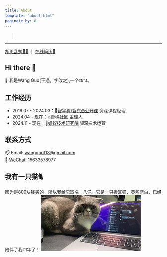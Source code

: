 ```yaml
---
title: About
template: "about.html" 
paginate_by: 0
---
```


<script src="https://cdn.jsdelivr.net/npm/typed.js@2.0.12"></script>
<script>
  document.addEventListener("DOMContentLoaded", function () {
    new Typed("#typed-text", {
      strings: [
        "一曲长歌入梦来，但愿长醉不愿醒。",
        "谁不向往",
        "竹杖芒鞋轻胜马，一蓑烟雨任平生的生活！！"
      ], // 每一段文字
      typeSpeed: 50, // 打字速度
      backSpeed: 30, // 删除速度
      loop: true, // 是否循环
      backDelay: 1000, // 删除前的停顿时间
      showCursor: false, // 隐藏光标
    });
  });
</script>
<style>
  .underline {
    font-size: 15px; /* 设置字体大小 */
    font-style: italic; /* 设置斜体 */
    height: 20px; /* 固定高度 */
  }
</style>

> <div id="typed-text" class="underline"></div> <!-- 添加 class -->

---
[胡思乱想🤔💡](/about/timeline) ｜ [在线简历📄](jianli/)

## Hi there 👋

🤔 我是Wang Guo(王過，字改之),一个`INTJ`。

## 工作经历
- 2019.07 - 2024.03：🦍[智猩猩/智东西公开课](https://aiorang.com/) 资深课程经理
- 2024.04 - 现在：🔥[青稞社区](https://qingkelab.github.io/talks) 主理人
- 2024.11 - 现在：🐜[蚂蚁技术研究院](https://antresearch.com) 资深技术运营

## 联系方式
📫 Email: [wangguo113@gmail.com](mailto:wangguo113@gmail.com)
<br>💬 [WeChat](./wechat.jpg): 15633578977

## 我有一只猫🐈
因为是800块钱买的，所以我给它取名：八仔。它是一只折耳猫、英短蓝白，已经陪伴了我四年了！
![](./bazai.jpg)



